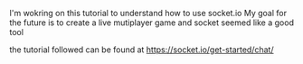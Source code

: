 I'm wokring on this tutorial to understand how to use socket.io
My goal for the future is to create a live mutiplayer game and socket seemed like a good tool

the tutorial followed can be found at https://socket.io/get-started/chat/